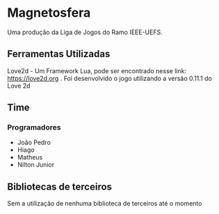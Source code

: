 #  Magnetosfera

Uma produção da Liga de Jogos do Ramo IEEE-UEFS.

## Ferramentas Utilizadas

Love2d - Um Framework Lua, pode ser encontrado nesse link: https://love2d.org . Foi desenvolvido o jogo utilizando a versão 0.11.1 do Love 2d

## Time

### Programadores

* João Pedro
* Hiago
* Matheus
* Nilton Junior

## Bibliotecas de terceiros

Sem a utilização de nenhuma biblioteca de terceiros até o momento
